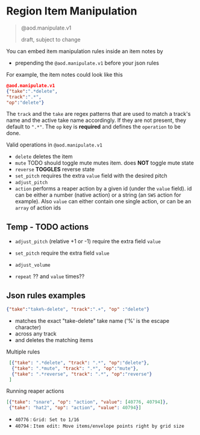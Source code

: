 # Region Item Manipulation
  > @aod.manipulate.v1
  >
  > draft, subject to change

  You can embed item manipulation rules inside an item notes by
  - prepending the `@aod.manipulate.v1` before your json rules

  For example, the item notes could look like this

  ``` json
  @aod.manipulate.v1
  {"take":".*delete",
  "track":".*",
  "op":"delete"}
  ```

  The `track` and the `take` are regex patterns that are used to match a track's name and the active take name accordingly.
  If they are not present, they default to `".*"`. The `op` key is **required** and defines the `operation` to be done.

  Valid operations in `@aod.manipulate.v1`
  - `delete`
    deletes the item
  - `mute`
    TODO should toggle mute
    mutes item. does **NOT** toggle mute state
  - `reverse`
    **TOGGLES** reverse state
  - `set_pitch`
    requires the extra `value` field with the desired pitch
  - `adjust_pitch`
  - `action`
    performs a reaper action by a given id (under the `value` field). id can be either a number (native action) or a string (an `SWS` action for example). Also `value` can either contain one single action, or can be an `array` of action ids

## Temp - TODO actions
  - `adjust_pitch` (relative +1 or -1)
    require the extra field `value`
  - `set_pitch`
    require the extra field `value`

  - `adjust_volume`
  - `repeat`
    ?? and `value` times??

## Json rules examples
  ``` json
  {"take":"take%-delete", "track":".+", "op" :"delete"}
  ```
  - matches the exact "take-delete" take name ('%' is the escape character)
  - across any track
  - and deletes the matching items

  Multiple rules
  ``` json
   [{"take": ".*delete", "track": ".*", "op":"delete"},
    {"take": ".*mute", "track": ".*", "op":"mute"},
    {"take": ".*reverse", "track": ".*", "op":"reverse"}
   ]
   ```

   Running reaper actions
   ``` json
   [{"take": "snare", "op": "action", "value": [40776, 40794]},
    {"take": "hat2", "op": "action", "value": 40794}]
   ```
   - `40776` : `Grid: Set to 1/16`
   - `40794` : `Item edit: Move items/envelope points right by grid size`
